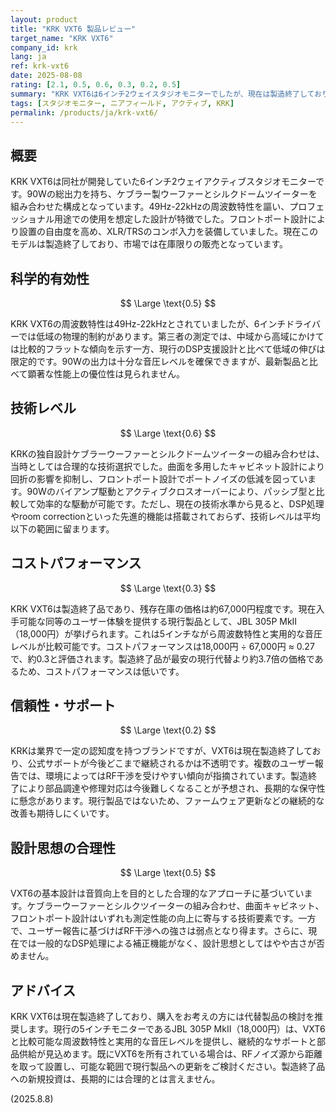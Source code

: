 ```yaml
---
layout: product
title: "KRK VXT6 製品レビュー"
target_name: "KRK VXT6"
company_id: krk
lang: ja
ref: krk-vxt6
date: 2025-08-08
rating: [2.1, 0.5, 0.6, 0.3, 0.2, 0.5]
summary: "KRK VXT6は6インチ2ウェイスタジオモニターでしたが、現在は製造終了しており、RF干渉に関するユーザー報告やコストパフォーマンスの観点から総合評価は低評価となります。"
tags: [スタジオモニター, ニアフィールド, アクティブ, KRK]
permalink: /products/ja/krk-vxt6/
---
```


## 概要

KRK VXT6は同社が開発していた6インチ2ウェイアクティブスタジオモニターです。90Wの総出力を持ち、ケブラー製ウーファーとシルクドームツイーターを組み合わせた構成となっています。49Hz-22kHzの周波数特性を謳い、プロフェッショナル用途での使用を想定した設計が特徴でした。フロントポート設計により設置の自由度を高め、XLR/TRSのコンボ入力を装備していました。現在このモデルは製造終了しており、市場では在庫限りの販売となっています。

## 科学的有効性

$$ \Large \text{0.5} $$

KRK VXT6の周波数特性は49Hz-22kHzとされていましたが、6インチドライバーでは低域の物理的制約があります。第三者の測定では、中域から高域にかけては比較的フラットな傾向を示す一方、現行のDSP支援設計と比べて低域の伸びは限定的です。90Wの出力は十分な音圧レベルを確保できますが、最新製品と比べて顕著な性能上の優位性は見られません。

## 技術レベル

$$ \Large \text{0.6} $$

KRKの独自設計ケブラーウーファーとシルクドームツイーターの組み合わせは、当時としては合理的な技術選択でした。曲面を多用したキャビネット設計により回折の影響を抑制し、フロントポート設計でポートノイズの低減を図っています。90Wのバイアンプ駆動とアクティブクロスオーバーにより、パッシブ型と比較して効率的な駆動が可能です。ただし、現在の技術水準から見ると、DSP処理やroom correctionといった先進的機能は搭載されておらず、技術レベルは平均以下の範囲に留まります。

## コストパフォーマンス

$$ \Large \text{0.3} $$

KRK VXT6は製造終了品であり、残存在庫の価格は約67,000円程度です。現在入手可能な同等のユーザー体験を提供する現行製品として、JBL 305P MkII（18,000円）が挙げられます。これは5インチながら周波数特性と実用的な音圧レベルが比較可能です。コストパフォーマンスは18,000円 ÷ 67,000円 ≈ 0.27で、約0.3と評価されます。製造終了品が最安の現行代替より約3.7倍の価格であるため、コストパフォーマンスは低いです。

## 信頼性・サポート

$$ \Large \text{0.2} $$

KRKは業界で一定の認知度を持つブランドですが、VXT6は現在製造終了しており、公式サポートが今後どこまで継続されるかは不透明です。複数のユーザー報告では、環境によってはRF干渉を受けやすい傾向が指摘されています。製造終了により部品調達や修理対応は今後難しくなることが予想され、長期的な保守性に懸念があります。現行製品ではないため、ファームウェア更新などの継続的な改善も期待しにくいです。

## 設計思想の合理性

$$ \Large \text{0.5} $$

VXT6の基本設計は音質向上を目的とした合理的なアプローチに基づいています。ケブラーウーファーとシルクツイーターの組み合わせ、曲面キャビネット、フロントポート設計はいずれも測定性能の向上に寄与する技術要素です。一方で、ユーザー報告に基づけばRF干渉への強さは弱点となり得ます。さらに、現在では一般的なDSP処理による補正機能がなく、設計思想としてはやや古さが否めません。

## アドバイス

KRK VXT6は現在製造終了しており、購入をお考えの方には代替製品の検討を推奨します。現行の5インチモニターであるJBL 305P MkII（18,000円）は、VXT6と比較可能な周波数特性と実用的な音圧レベルを提供し、継続的なサポートと部品供給が見込めます。既にVXT6を所有されている場合は、RFノイズ源から距離を取って設置し、可能な範囲で現行製品への更新をご検討ください。製造終了品への新規投資は、長期的には合理的とは言えません。

(2025.8.8)
